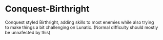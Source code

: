 # Conquest-Birthright
Conquest styled Birthright, adding skills to most enemies while also trying to make things a bit challenging on Lunatic. (Normal difficulty should mostly be unnafected by this)
